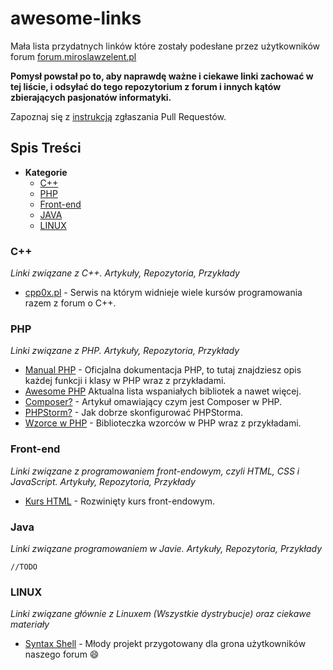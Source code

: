 # awesome-links
Mała lista przydatnych linków które zostały podesłane przez użytkowników forum [forum.miroslawzelent.pl](http://forum.miroslawzelent.pl/)

**Pomysł powstał po to, aby naprawdę ważne i ciekawe linki zachować w tej liście, i odsyłać do tego repozytorium z forum i innych kątów zbierających pasjonatów informatyki.**

Zapoznaj się z [instrukcją](CONTRIBUTING.md) zgłaszania Pull Requestów.

## Spis Treści
- **Kategorie**
	- [C++](#c++)
	- [PHP](#php)
	- [Front-end](#front-end)
	- [JAVA](#java)
	- [LINUX](#linux)

### C++
*Linki związane z C++. Artykuły, Repozytoria, Przykłady*

* [cpp0x.pl](http://www.cpp0x.pl) - Serwis na którym widnieje wiele kursów programowania razem z forum o C++.

### PHP
*Linki związane z PHP. Artykuły, Repozytoria, Przykłady*

* [Manual PHP](http://php.net/manual/en/) - Oficjalna dokumentacja PHP, to tutaj znajdziesz opis każdej funkcji i klasy w PHP wraz z przykładami.
* [Awesome PHP](https://github.com/ziadoz/awesome-php/)  Aktualna lista wspaniałych bibliotek a nawet więcej.
* [Composer?](http://webhelp.pl/blog/co-to-jest-composer-jak-i-do-czego-mozna-go-uzywac/) - Artykuł omawiający czym jest Composer w PHP.
* [PHPStorm?](https://laracasts.com/series/how-to-be-awesome-in-phpstorm) - Jak dobrze skonfigurować PHPStorma.
* [Wzorce w PHP](https://github.com/domnikl/DesignPatternsPHP) - Biblioteczka wzorców w PHP wraz z przykładami.

### Front-end
*Linki związane z programowaniem front-endowym, czyli HTML, CSS i JavaScript. Artykuły, Repozytoria, Przykłady*

* [Kurs HTML](http://www.kurshtml.edu.pl) - Rozwinięty kurs front-endowym.

### Java
*Linki związane programowaniem w Javie. Artykuły, Repozytoria, Przykłady*

	//TODO

### LINUX
*Linki związane głównie z Linuxem (Wszystkie dystrybucje) oraz ciekawe materiały*

* [Syntax Shell](http://syntax-shell.me/) - Młody projekt przygotowany dla grona użytkowników naszego forum :smile:

